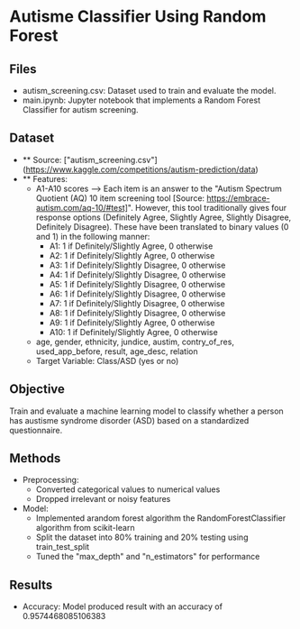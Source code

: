 # Autisme Classifier Using Random Forest

## Files
- autism_screening.csv: Dataset used to train and evaluate the model.
- main.ipynb: Jupyter notebook that implements a Random Forest Classifier for autism screening.

## Dataset
- ** Source: ["autism_screening.csv"] (https://www.kaggle.com/competitions/autism-prediction/data)
- ** Features:
  - A1-A10 scores --> Each item is an answer to the "Autism Spectrum Quotient (AQ) 10 item screening tool [Source: https://embrace-autism.com/aq-10/#test]". However, this tool traditionally gives four response options (Definitely Agree, Slightly Agree, Slightly Disagree, Definitely Disagree). These have been translated to binary values (0 and 1) in the following manner:
    - A1: 1 if Definitely/Slightly Agree, 0 otherwise 
    - A2: 1 if Definitely/Slightly Agree, 0 otherwise 
    - A3: 1 if Definitely/Slightly Disagree, 0 otherwise 
    - A4: 1 if Definitely/Slightly Disagree, 0 otherwise 
    - A5: 1 if Definitely/Slightly Disagree, 0 otherwise 
    - A6: 1 if Definitely/Slightly Disagree, 0 otherwise 
    - A7: 1 if Definitely/Slightly Disagree, 0 otherwise 
    - A8: 1 if Definitely/Slightly Disagree, 0 otherwise 
    - A9: 1 if Definitely/Slightly Agree, 0 otherwise 
    - A10: 1 if Definitely/Slightly Agree, 0 otherwise
  - age, gender, ethnicity, jundice, austim, contry_of_res, used_app_before, result, age_desc, relation
  - Target Variable: Class/ASD (yes or no)

## Objective
Train and evaluate a machine learning model to classify whether a person has austisme syndrome disorder (ASD) based on a standardized questionnaire. 

## Methods
- Preprocessing:
   - Converted categorical values to numerical values
   - Dropped irrelevant or noisy features
- Model:
  - Implemented arandom forest algorithm the RandomForestClassifier algorithm from scikit-learn
  - Split the dataset into 80% training and 20% testing using train_test_split
  - Tuned the "max_depth" and "n_estimators" for performance

## Results
- Accuracy: Model produced result with an accuracy of 0.9574468085106383


